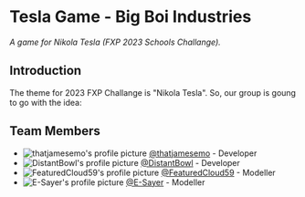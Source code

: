# Tesla Game - Big Boi Industries
*A game for Nikola Tesla (FXP 2023 Schools Challange).*

## Introduction
The theme for 2023 FXP Challange is "Nikola Tesla". So, our group is goung to go with the idea: 

## Team Members
 - ![thatjamesemo's profile picture](https://www.github.com/thatjamesemo.png) [@thatjamesemo](https://www.github.com/thatjamesemo) - Developer  
 - ![DistantBowl's profile picture](https://www.github.com/DistantBowl.png) [@DistantBowl](https://www.github.com/DistantBowl) - Developer  
 - ![FeaturedCloud59's profile picture](https://www.github.com/FeaturedCloud59.png) [@FeaturedCloud59](https://www.github.com/FeaturedCloud59) - Modeller  
 - ![E-Sayer's profile picture](https://www.github.com/E-Sayer.png) [@E-Sayer](https://www.github.com/E-Sayer) - Modeller  
